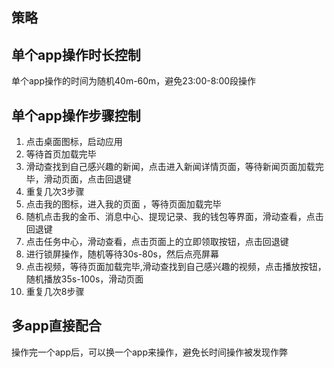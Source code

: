 ## 策略

## 单个app操作时长控制

单个app操作的时间为随机40m-60m，避免23:00-8:00段操作

## 单个app操作步骤控制

1. 点击桌面图标，启动应用
2. 等待首页加载完毕
3. 滑动查找到自己感兴趣的新闻，点击进入新闻详情页面，等待新闻页面加载完毕，滑动页面，点击回退键
4. 重复几次3步骤
5. 点击我的图标，进入我的页面 ，等待页面加载完毕
6. 随机点击我的金币、消息中心、提现记录、我的钱包等界面，滑动查看，点击回退键
7. 点击任务中心，滑动查看，点击页面上的立即领取按钮，点击回退键
8. 进行锁屏操作，随机等待30s-80s，然后点亮屏幕
8. 点击视频，等待页面加载完毕,滑动查找到自己感兴趣的视频，点击播放按钮，随机播放35s-100s，滑动页面
9. 重复几次8步骤

## 多app直接配合

操作完一个app后，可以换一个app来操作，避免长时间操作被发现作弊
